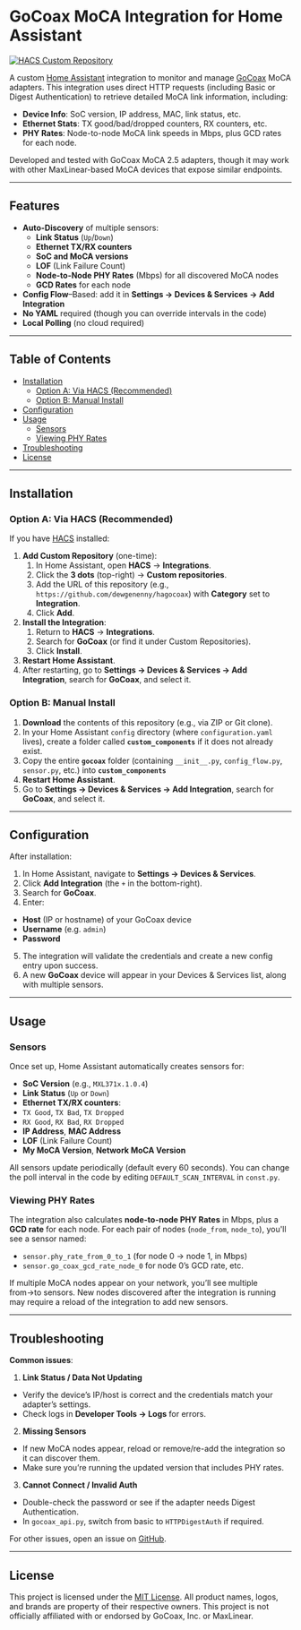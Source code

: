 # GoCoax MoCA Integration for Home Assistant

[![HACS Custom Repository](https://img.shields.io/badge/HACS-Custom_Repository-41BDF5.svg?style=flat-square)](https://hacs.xyz/)

A custom [Home Assistant](https://www.home-assistant.io/) integration to monitor and manage [GoCoax](https://www.gocoax.com) MoCA adapters. This integration uses direct HTTP requests (including Basic or Digest Authentication) to retrieve detailed MoCA link information, including:

- **Device Info**: SoC version, IP address, MAC, link status, etc.
- **Ethernet Stats**: TX good/bad/dropped counters, RX counters, etc.
- **PHY Rates**: Node-to-node MoCA link speeds in Mbps, plus GCD rates for each node.

Developed and tested with GoCoax MoCA 2.5 adapters, though it may work with other MaxLinear-based MoCA devices that expose similar endpoints.

---

## Features

- **Auto-Discovery** of multiple sensors:
    - **Link Status** (`Up`/`Down`)
    - **Ethernet TX/RX counters**
    - **SoC and MoCA versions**
    - **LOF** (Link Failure Count)
    - **Node-to-Node PHY Rates** (Mbps) for all discovered MoCA nodes
    - **GCD Rates** for each node
- **Config Flow**–Based: add it in **Settings → Devices & Services → Add Integration**
- **No YAML** required (though you can override intervals in the code)
- **Local Polling** (no cloud required)

---

## Table of Contents

- [Installation](#installation)
    - [Option A: Via HACS (Recommended)](#option-a-via-hacs-recommended)
    - [Option B: Manual Install](#option-b-manual-install)
- [Configuration](#configuration)
- [Usage](#usage)
    - [Sensors](#sensors)
    - [Viewing PHY Rates](#viewing-phy-rates)
- [Troubleshooting](#troubleshooting)
- [License](#license)

---

## Installation

### Option A: Via HACS (Recommended)

If you have [HACS](https://hacs.xyz/) installed:

1. **Add Custom Repository** (one-time):
    1. In Home Assistant, open **HACS** → **Integrations**.
    2. Click the **3 dots** (top-right) → **Custom repositories**.
    3. Add the URL of this repository (e.g., `https://github.com/dewgenenny/hagocoax`) with **Category** set to **Integration**.
    4. Click **Add**.
2. **Install the Integration**:
    1. Return to **HACS** → **Integrations**.
    2. Search for **GoCoax** (or find it under Custom Repositories).
    3. Click **Install**.
3. **Restart Home Assistant**.
4. After restarting, go to **Settings → Devices & Services → Add Integration**, search for **GoCoax**, and select it.

### Option B: Manual Install

1. **Download** the contents of this repository (e.g., via ZIP or Git clone).
2. In your Home Assistant `config` directory (where `configuration.yaml` lives), create a folder called **`custom_components`** if it does not already exist.
3. Copy the entire **`gocoax`** folder (containing `__init__.py`, `config_flow.py`, `sensor.py`, etc.) into **`custom_components`**
4. **Restart Home Assistant**.
5. Go to **Settings → Devices & Services → Add Integration**, search for **GoCoax**, and select it.

---

## Configuration

After installation:

1. In Home Assistant, navigate to **Settings → Devices & Services**.
2. Click **Add Integration** (the `+` in the bottom-right).
3. Search for **GoCoax**.
4. Enter:
- **Host** (IP or hostname) of your GoCoax device
- **Username** (e.g. `admin`)
- **Password**
5. The integration will validate the credentials and create a new config entry upon success.
6. A new **GoCoax** device will appear in your Devices & Services list, along with multiple sensors.

---

## Usage

### Sensors

Once set up, Home Assistant automatically creates sensors for:

- **SoC Version** (e.g., `MXL371x.1.0.4`)
- **Link Status** (`Up` or `Down`)
- **Ethernet TX/RX counters**:
- `TX Good`, `TX Bad`, `TX Dropped`
- `RX Good`, `RX Bad`, `RX Dropped`
- **IP Address**, **MAC Address**
- **LOF** (Link Failure Count)
- **My MoCA Version**, **Network MoCA Version**

All sensors update periodically (default every 60 seconds). You can change the poll interval in the code by editing `DEFAULT_SCAN_INTERVAL` in `const.py`.

### Viewing PHY Rates

The integration also calculates **node-to-node PHY Rates** in Mbps, plus a **GCD rate** for each node. For each pair of nodes (`node_from`, `node_to`), you'll see a sensor named:

- `sensor.phy_rate_from_0_to_1` (for node 0 → node 1, in Mbps)
- `sensor.go_coax_gcd_rate_node_0` for node 0’s GCD rate, etc.

If multiple MoCA nodes appear on your network, you’ll see multiple from→to sensors. New nodes discovered after the integration is running may require a reload of the integration to add new sensors.

---

## Troubleshooting

**Common issues**:

1. **Link Status / Data Not Updating**
- Verify the device’s IP/host is correct and the credentials match your adapter’s settings.
- Check logs in **Developer Tools → Logs** for errors.

2. **Missing Sensors**
- If new MoCA nodes appear, reload or remove/re-add the integration so it can discover them.
- Make sure you’re running the updated version that includes PHY rates.

3. **Cannot Connect / Invalid Auth**
- Double-check the password or see if the adapter needs Digest Authentication.
- In `gocoax_api.py`, switch from basic to `HTTPDigestAuth` if required.

For other issues, open an issue on [GitHub](https://github.com/yourusername/gocoax-homeassistant/issues).

---

## License

This project is licensed under the [MIT License](LICENSE). All product names, logos, and brands are property of their respective owners. This project is not officially affiliated with or endorsed by GoCoax, Inc. or MaxLinear.
